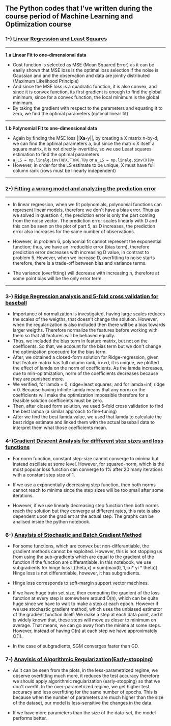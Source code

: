 ## The Python codes that I've written during the course period of Machine Learning and Optimization course
### 1-) [Linear Regression and Least Squares](./1-LinearRegression/hw1_coding.ipynb)
***
**1.a Linear Fit to one-dimensional data** 
* Cost function is selected as MSE (Mean Squared Error) as it can be easily
shown that MSE loss is the optimal loss selection if the noise is Gaussian and
and the observation and data are jointly distributed (Maximum Likelihood Principle)
* And since the MSE loss is a quadratic function, it is also convex, and since it is
convex function, its first gradient is enough to find the global minimum, since 
for a convex function, the local minimum is the global minimum.
* By taking the gradient with respect to the parameters and equating it to zero,
we find the optimal parameters (optimal linear fit)
***
**1.b Polynomial Fit to one-dimensional data**
* Again by finding the MSE loss ||**Xa**-y||, by creating a X matrix n-by-d, we
can find the optimal parameters a, but since the matrix X itself a square matrix,
it is not directly invertible, so we use Least squares estimation to find the
optimal parameters
* `a_LS = np.linalg.inv(X@X.T)@X.T@y` or `a_LS = np.linalg.pinv(X)@y`
* However, in order for the LS estimate to be unique, X must have full column rank (rows must be linearly independent)
***

### 2-) [Fitting a wrong model and analyzing the prediction error](./2-PredictionError/hw2_coding.ipynb)
***
* In linear regression, when we fit polynomials, polynomial functions can represent linear models, therefore we don't have a bias error. Thus as we solved in question 4, the prediction error is only the part coming from the noise vector. The prediction error scales linearly with D and this can be seen on the plot of part 5, as D increases, the prediction error also increases for the same number of observations.

* However, in problem 6, polynomial fit cannot represent the exponential function; thus, we have an irreducible error (bias term), therefore prediction error decreases with increasing D value, in contrast to problem 5. However, when we increase D, overfitting to noise starts therefore, there is a trade-off between bias and variance terms.

* The variance (overfitting) will decrease with increasing n, therefore at some point bias will be the only error term.
***
### 3-) [Ridge Regression analysis and 5-fold cross validation for baseball](./3-RidgeRegCrossVal/hw3_me.ipynb)

* Importance of normalization is investigated, having large scales reduces the scales of the weigths, that doesn't change the solution. However, when the regularization is also included then there will be a bias towards larger weigths. Therefore normalize the features before working with them so that all features will be behaved equally.
* Thus, we included the bias term in feature matrix, but not on the coefficents. So that, we account for the bias term but we don't change the optimization proecudre for the bias term.
* After, we obtained a closed-form solution for Ridge-regression, given that feature matrix has full column rank, n>>d, it is unique, we plotted the effect of lamda on the  norm of coefficients. As the lamda increases, due to min-opitmization, norm of the coefficients decreases because they are punished more.
* We verified, for lamda = 0, ridge=least squares; and for lamda=inf, ridge = 0. Because having infinite lamda means that any norm on the coefficients will make the optimization impossible therefore for a feasible solution coefficeints must be zero.
* Then, after closed form solution, we used 5-fold cross validation to find the best lamda (a similar approach to fine-tuning)
* After we find the best lamda value, we used that lamda to calculate the best ridge estimate and linked them with the actual baseball data to interpret them what those coefficients mean.

### 4-)[Gradient Descent Analysis for diffferent step sizes and loss functions](./4-GradientDescentAnalysis/hw4.ipynb)

* For norm function, constant step-size cannot converge to minima but instead oscillate at some level. However, for squared-norm, which is the most popular loss function can converge to 1% after 20 many iterations with a constant step size of 1.

* If we use a exponentially decreasing step function, then both norms cannot reach to minima since the step sizes will be too small after some iterations.

* However, if we use linearly decreasing step function then both norms reach the solution but they converge at different rates, this rate is also dependent upon the gradient at the actual step. The graphs can be analised inside the python notebook.

### 6-) [Anaylsis of Stochastic and Batch Gradient Method](./6-StochasticGradientMethod/hw6_v2.ipynb)

* For some functions, which are convex but non-differantiable, the gradient methods cannot be exploited. However, this is not stopping us from using the sub-gradients which are equal to the gradient of the function if the function are differantiable. In this notebook, we use subgradients for hinge loss L(theta,x) = sum(max(0, 1,-xi* yi * theta)). Hinge loss is not differantiable, however, it has subgradients.

* Hinge loss corresponds to soft-margin support vector machines.

* If we have huge train set size, then computing the gradient of the loss function at every step is somewhere around O(n), which can be quite huge since we have to wait to make a step at each epoch. However if we use stochastic gradient method, which uses the unbiased estimator of the gradient function itself. We make a step at each data point, and it is widely known that, these steps will move us closer to minimum on average. That means, we can go away from the minima at some steps. However, instead of having O(n) at each step we have approximately O(1).

* In the case of subgradients, SGM converges faster than GD.

### 7-) [Anaylsis of Algorithmic Regularization(Early-stopping)](./8-EarlyStopping/logistic_regression_with_early_stopping.ipynb)

* As it can be seen from the plots, in the less-parametrized regime, we observe overfitting much more, it reduces the test accuracy therefore we should apply algorithmic regularization (early-stopping) so that we don't overfit. In the over-parametrized regime, we get higher test accuracy and less overfitting for the same number of epochs. This is because when the number of parameters are much higher than the size of the dataset, our model is less-sensitive the changes in the data.

* If we have more parameters than the size of the data-set, the model performs better.